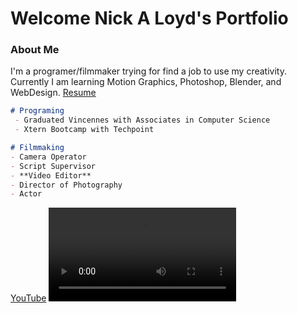 # Welcome Nick A Loyd's Portfolio

### About Me
I'm a programer/filmmaker trying for find a job to use my creativity. Currently I am learning Motion Graphics, Photoshop, Blender, and WebDesign. [Resume](ResumeGithubApple)


```markdown
# Programing
 - Graduated Vincennes with Associates in Computer Science
 - Xtern Bootcamp with Techpoint 
```

```markdown
# Filmmaking 
- Camera Operator
- Script Supervisor
- **Video Editor**
- Director of Photography
- Actor
```

[YouTube](https://www.youtube.com/watch?v=Lh4d4cT5eco) 
![Video](VectorProductions.m4v)
